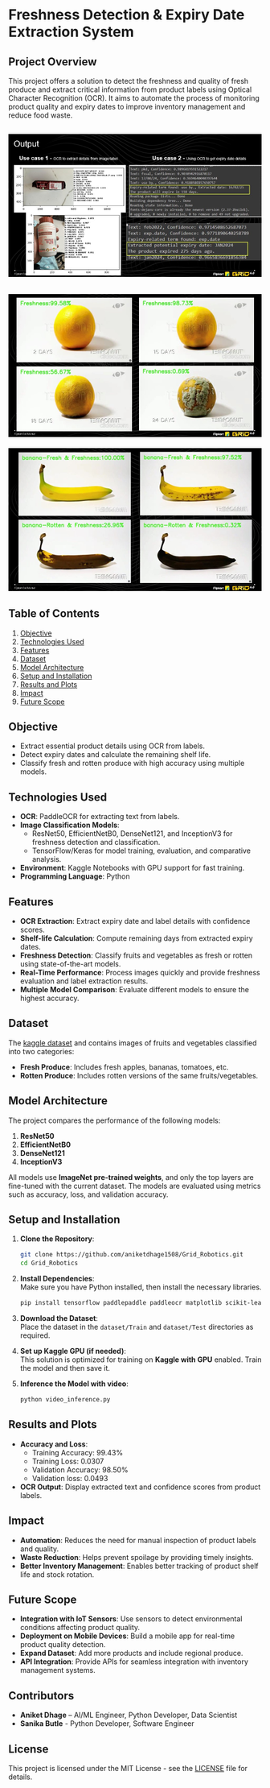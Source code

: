 # **Freshness Detection & Expiry Date Extraction System**  

## **Project Overview**  
This project offers a solution to detect the freshness and quality of fresh produce and extract critical information from product labels using Optical Character Recognition (OCR). It aims to automate the process of monitoring product quality and expiry dates to improve inventory management and reduce food waste.

![Output Image](OCR_output.jpg)
---
![Freshness Output Result 1](Freshness_Output_1.jpg)
---
![Freshness Output Result 1](Freshness_Output_2.jpg)

## **Table of Contents**  
1. [Objective](#objective)  
2. [Technologies Used](#technologies-used)  
3. [Features](#features)  
4. [Dataset](#dataset)  
5. [Model Architecture](#model-architecture)  
6. [Setup and Installation](#setup-and-installation)
8. [Results and Plots](#results-and-plots)  
9. [Impact](#impact)  
10. [Future Scope](#future-scope)

## **Objective**  
- Extract essential product details using OCR from labels.  
- Detect expiry dates and calculate the remaining shelf life.  
- Classify fresh and rotten produce with high accuracy using multiple models.  

## **Technologies Used**  
- **OCR**: PaddleOCR for extracting text from labels.  
- **Image Classification Models**:  
  - ResNet50, EfficientNetB0, DenseNet121, and InceptionV3 for freshness detection and classification.  
  - TensorFlow/Keras for model training, evaluation, and comparative analysis.  
- **Environment**: Kaggle Notebooks with GPU support for fast training.  
- **Programming Language**: Python  

## **Features**  
- **OCR Extraction**: Extract expiry date and label details with confidence scores.  
- **Shelf-life Calculation**: Compute remaining days from extracted expiry dates.  
- **Freshness Detection**: Classify fruits and vegetables as fresh or rotten using state-of-the-art models.  
- **Real-Time Performance**: Process images quickly and provide freshness evaluation and label extraction results.  
- **Multiple Model Comparison**: Evaluate different models to ensure the highest accuracy.  

## **Dataset**  
The [kaggle dataset](https://www.kaggle.com/datasets/swoyam2609/fresh-and-stale-classification) and contains images of fruits and vegetables classified into two categories:  
- **Fresh Produce**: Includes fresh apples, bananas, tomatoes, etc.  
- **Rotten Produce**: Includes rotten versions of the same fruits/vegetables.

## **Model Architecture**  
The project compares the performance of the following models:  
1. **ResNet50**  
2. **EfficientNetB0**  
3. **DenseNet121**  
4. **InceptionV3**  

All models use **ImageNet pre-trained weights**, and only the top layers are fine-tuned with the current dataset. The models are evaluated using metrics such as accuracy, loss, and validation accuracy. 

## **Setup and Installation**  

1. **Clone the Repository**:  
   ```bash
   git clone https://github.com/aniketdhage1508/Grid_Robotics.git
   cd Grid_Robotics
   ```

2. **Install Dependencies**:  
   Make sure you have Python installed, then install the necessary libraries.  
   ```bash
   pip install tensorflow paddlepaddle paddleocr matplotlib scikit-learn  
   ```

3. **Download the Dataset**:  
   Place the dataset in the `dataset/Train` and `dataset/Test` directories as required.  

4. **Set up Kaggle GPU (if needed)**:  
   This solution is optimized for training on **Kaggle with GPU** enabled.
   Train the model and then save it.

6. **Inference the Model with video**:
   ```bash
   python video_inference.py  
   ```

## **Results and Plots**  
- **Accuracy and Loss**:
  - Training Accuracy: 99.43%
  - Training Loss: 0.0307
  - Validation Accuracy: 98.50%
  - Validation loss: 0.0493
- **OCR Output**: Display extracted text and confidence scores from product labels.

## **Impact**  
- **Automation**: Reduces the need for manual inspection of product labels and quality.  
- **Waste Reduction**: Helps prevent spoilage by providing timely insights.  
- **Better Inventory Management**: Enables better tracking of product shelf life and stock rotation.  

## **Future Scope**  
- **Integration with IoT Sensors**: Use sensors to detect environmental conditions affecting product quality.  
- **Deployment on Mobile Devices**: Build a mobile app for real-time product quality detection.  
- **Expand Dataset**: Add more products and include regional produce.  
- **API Integration**: Provide APIs for seamless integration with inventory management systems.  

## **Contributors**  
- **Aniket Dhage** – AI/ML Engineer, Python Developer, Data Scientist​  
- **Sanika Butle** - Python Developer, Software Engineer​ 

## **License**  
This project is licensed under the MIT License - see the [LICENSE](LICENSE) file for details.  

